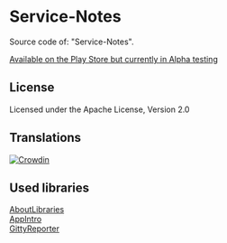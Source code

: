 # Service-Notes

Source code of: "Service-Notes".

[Available on the Play Store but currently in Alpha testing](https://play.google.com/store/apps/details?id=notes.service.com.servicenotes)

License
-----------
Licensed under the Apache License, Version 2.0

Translations
-----------
[![Crowdin](https://d322cqt584bo4o.cloudfront.net/service-notes/localized.svg)](https://crowdin.com/project/service-notes)

Used libraries
-----------
[AboutLibraries](https://github.com/mikepenz/AboutLibraries)<br>
[AppIntro](https://github.com/PaoloRotolo/AppIntro)<br>
[GittyReporter](https://github.com/PaoloRotolo/GittyReporter)<br>
